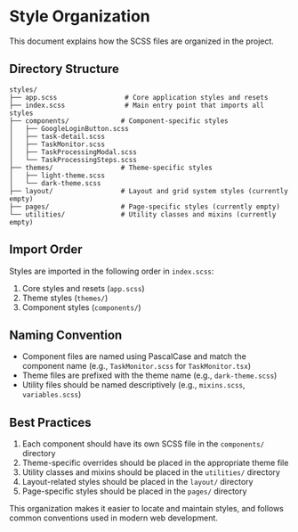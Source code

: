 # Style Organization

This document explains how the SCSS files are organized in the project.

## Directory Structure

```
styles/
├── app.scss                 # Core application styles and resets
├── index.scss               # Main entry point that imports all styles
├── components/             # Component-specific styles
│   ├── GoogleLoginButton.scss
│   ├── task-detail.scss
│   ├── TaskMonitor.scss
│   ├── TaskProcessingModal.scss
│   └── TaskProcessingSteps.scss
├── themes/                 # Theme-specific styles
│   ├── light-theme.scss
│   └── dark-theme.scss
├── layout/                 # Layout and grid system styles (currently empty)
├── pages/                  # Page-specific styles (currently empty)
└── utilities/              # Utility classes and mixins (currently empty)
```

## Import Order

Styles are imported in the following order in `index.scss`:

1. Core styles and resets (`app.scss`)
2. Theme styles (`themes/`)
3. Component styles (`components/`)

## Naming Convention

- Component files are named using PascalCase and match the component name (e.g., `TaskMonitor.scss` for `TaskMonitor.tsx`)
- Theme files are prefixed with the theme name (e.g., `dark-theme.scss`)
- Utility files should be named descriptively (e.g., `mixins.scss`, `variables.scss`)

## Best Practices

1. Each component should have its own SCSS file in the `components/` directory
2. Theme-specific overrides should be placed in the appropriate theme file
3. Utility classes and mixins should be placed in the `utilities/` directory
4. Layout-related styles should be placed in the `layout/` directory
5. Page-specific styles should be placed in the `pages/` directory

This organization makes it easier to locate and maintain styles, and follows common conventions used in modern web development.